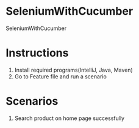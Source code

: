 # SeleniumWithCucumber
SeleniumWithCucumber
# Instructions
1. Install required programs(IntelliJ, Java, Maven)
2. Go to Feature file and run a scenario
# Scenarios 
1. Search product on home page successfully
